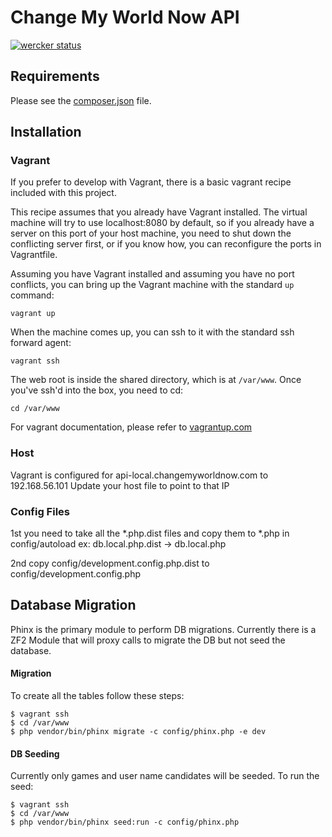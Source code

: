 Change My World Now API 
=======================

[![wercker status](https://app.wercker.com/status/971cb383ce3b1f71f539b9e090ccb362/m "wercker status")](https://app.wercker.com/project/bykey/971cb383ce3b1f71f539b9e090ccb362)


Requirements
------------

Please see the [composer.json](composer.json) file.

Installation
------------

### Vagrant

If you prefer to develop with Vagrant, there is a basic vagrant recipe included with this project.

This recipe assumes that you already have Vagrant installed. The virtual machine will try to use localhost:8080 by
default, so if you already have a server on this port of your host machine, you need to shut down the conflicting
server first, or if you know how, you can reconfigure the ports in Vagrantfile.

Assuming you have Vagrant installed and assuming you have no port conflicts, you can bring up the Vagrant machine
with the standard `up` command:

```
vagrant up
```

When the machine comes up, you can ssh to it with the standard ssh forward agent:

```
vagrant ssh
```

The web root is inside the shared directory, which is at `/var/www`. Once you've ssh'd into the box, you need to cd:

```
cd /var/www
```

For vagrant documentation, please refer to [vagrantup.com](https://www.vagrantup.com/)

### Host

Vagrant is configured for api-local.changemyworldnow.com to 192.168.56.101
Update your host file to point to that IP

### Config Files

1st you need to take all the *.php.dist files and copy them to *.php in config/autoload
ex: db.local.php.dist -> db.local.php 

2nd copy config/development.config.php.dist to config/development.config.php

## Database Migration

Phinx is the primary module to perform DB migrations.  Currently there is a ZF2 Module that will
proxy calls to migrate the DB but not seed the database. 

#### Migration

To create all the tables follow these steps:

```
$ vagrant ssh
$ cd /var/www
$ php vendor/bin/phinx migrate -c config/phinx.php -e dev
```

#### DB Seeding

Currently only games and user name candidates will be seeded.  To run the seed:

```
$ vagrant ssh
$ cd /var/www
$ php vendor/bin/phinx seed:run -c config/phinx.php
```


